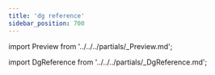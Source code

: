 ```yaml
---
title: 'dg reference'
sidebar_position: 700
---
```


import Preview from '../../../partials/\_Preview.md';

<Preview />

import DgReference from '../../../partials/\_DgReference.md';

<DgReference />